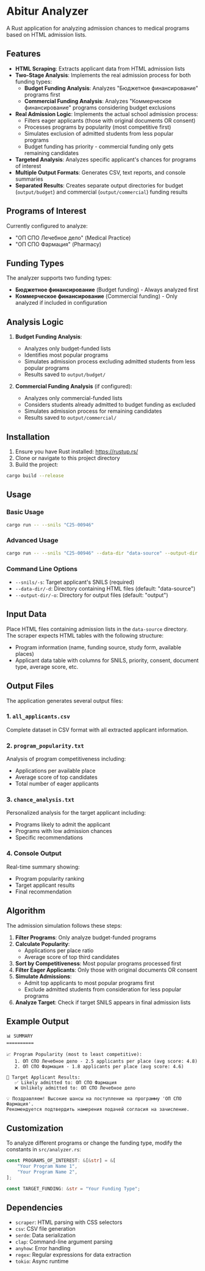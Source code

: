 # Abitur Analyzer

A Rust application for analyzing admission chances to medical programs based on HTML admission lists.

## Features

- **HTML Scraping**: Extracts applicant data from HTML admission lists
- **Two-Stage Analysis**: Implements the real admission process for both funding types:
  - **Budget Funding Analysis**: Analyzes "Бюджетное финансирование" programs first
  - **Commercial Funding Analysis**: Analyzes "Коммерческое финансирование" programs considering budget exclusions
- **Real Admission Logic**: Implements the actual school admission process:
  - Filters eager applicants (those with original documents OR consent)
  - Processes programs by popularity (most competitive first)
  - Simulates exclusion of admitted students from less popular programs
  - Budget funding has priority - commercial funding only gets remaining candidates
- **Targeted Analysis**: Analyzes specific applicant's chances for programs of interest
- **Multiple Output Formats**: Generates CSV, text reports, and console summaries
- **Separated Results**: Creates separate output directories for budget (`output/budget`) and commercial (`output/commercial`) funding results

## Programs of Interest

Currently configured to analyze:
- "ОП СПО Лечебное дело" (Medical Practice)
- "ОП СПО Фармация" (Pharmacy)

## Funding Types

The analyzer supports two funding types:
- **Бюджетное финансирование** (Budget funding) - Always analyzed first
- **Коммерческое финансирование** (Commercial funding) - Only analyzed if included in configuration

## Analysis Logic

1. **Budget Funding Analysis**:
   - Analyzes only budget-funded lists
   - Identifies most popular programs
   - Simulates admission process excluding admitted students from less popular programs
   - Results saved to `output/budget/`

2. **Commercial Funding Analysis** (if configured):
   - Analyzes only commercial-funded lists
   - Considers students already admitted to budget funding as excluded
   - Simulates admission process for remaining candidates
   - Results saved to `output/commercial/`

## Installation

1. Ensure you have Rust installed: https://rustup.rs/
2. Clone or navigate to this project directory
3. Build the project:
```bash
cargo build --release
```

## Usage

### Basic Usage
```bash
cargo run -- --snils "C25-00946"
```

### Advanced Usage
```bash
cargo run -- --snils "C25-00946" --data-dir "data-source" --output-dir "output"
```

### Command Line Options
- `--snils/-s`: Target applicant's SNILS (required)
- `--data-dir/-d`: Directory containing HTML files (default: "data-source")
- `--output-dir/-o`: Directory for output files (default: "output")

## Input Data

Place HTML files containing admission lists in the `data-source` directory. The scraper expects HTML tables with the following structure:
- Program information (name, funding source, study form, available places)
- Applicant data table with columns for SNILS, priority, consent, document type, average score, etc.

## Output Files

The application generates several output files:

### 1. `all_applicants.csv`
Complete dataset in CSV format with all extracted applicant information.

### 2. `program_popularity.txt`
Analysis of program competitiveness including:
- Applications per available place
- Average score of top candidates
- Total number of eager applicants

### 3. `chance_analysis.txt`
Personalized analysis for the target applicant including:
- Programs likely to admit the applicant
- Programs with low admission chances
- Specific recommendations

### 4. Console Output
Real-time summary showing:
- Program popularity ranking
- Target applicant results
- Final recommendation

## Algorithm

The admission simulation follows these steps:

1. **Filter Programs**: Only analyze budget-funded programs
2. **Calculate Popularity**: 
   - Applications per place ratio
   - Average score of top third candidates
3. **Sort by Competitiveness**: Most popular programs processed first
4. **Filter Eager Applicants**: Only those with original documents OR consent
5. **Simulate Admissions**: 
   - Admit top applicants to most popular programs first
   - Exclude admitted students from consideration for less popular programs
6. **Analyze Target**: Check if target SNILS appears in final admission lists

## Example Output

```
📊 SUMMARY
==========

📈 Program Popularity (most to least competitive):
   1. ОП СПО Лечебное дело - 2.5 applicants per place (avg score: 4.8)
   2. ОП СПО Фармация - 1.8 applicants per place (avg score: 4.6)

🎯 Target Applicant Results:
   ✅ Likely admitted to: ОП СПО Фармация
   ❌ Unlikely admitted to: ОП СПО Лечебное дело

💡 Поздравляем! Высокие шансы на поступление на программу 'ОП СПО Фармация'.
Рекомендуется подтвердить намерения подачей согласия на зачисление.
```

## Customization

To analyze different programs or change the funding type, modify the constants in `src/analyzer.rs`:

```rust
const PROGRAMS_OF_INTEREST: &[&str] = &[
    "Your Program Name 1",
    "Your Program Name 2",
];

const TARGET_FUNDING: &str = "Your Funding Type";
```

## Dependencies

- `scraper`: HTML parsing with CSS selectors
- `csv`: CSV file generation
- `serde`: Data serialization
- `clap`: Command-line argument parsing
- `anyhow`: Error handling
- `regex`: Regular expressions for data extraction
- `tokio`: Async runtime
